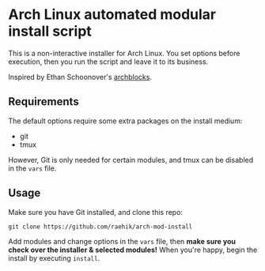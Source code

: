 Arch Linux automated modular install script
===========================================

This is a non-interactive installer for Arch Linux. You set options before
execution, then you run the script and leave it to its business.

Inspired by Ethan Schoonover's [archblocks][].

[archblocks]: https://github.com/altercation/archblocks


Requirements
------------

The default options require some extra packages on the install medium:

  * git
  * tmux

However, Git is only needed for certain modules, and tmux can be disabled in the
`vars` file.


Usage
-----

Make sure you have Git installed, and clone this repo:

    git clone https://github.com/raehik/arch-mod-install

Add modules and change options in the `vars` file, then **make sure you check
over the installer & selected modules!** When you're happy, begin the install by executing `install`.
